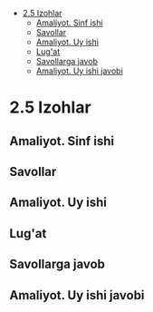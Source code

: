 ﻿<!-- TOC -->
* [2.5 Izohlar](#21-pythonda-birinchi-dastur)
  * [Amaliyot. Sinf ishi](#amaliyot-sinf-ishi)
  * [Savollar](#savollar)
  * [Amaliyot. Uy ishi](#amaliyot-uy-ishi)
  * [Lug'at](#lugat)
  * [Savollarga javob](#savollarga-javob)
  * [Amaliyot. Uy ishi javobi](#amaliyot-uy-ishi-javobi)
<!-- TOC -->
# 2.5 Izohlar
## Amaliyot. Sinf ishi
## Savollar
## Amaliyot. Uy ishi
## Lug'at
## Savollarga javob
## Amaliyot. Uy ishi javobi


